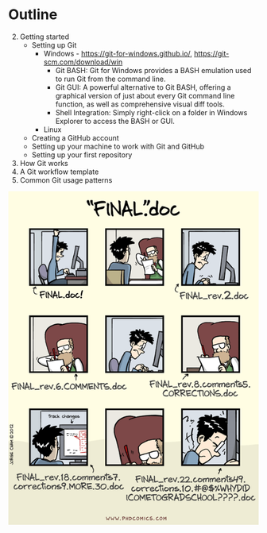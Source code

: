 # Outline


2. Getting started
    * Setting up Git
        - Windows - https://git-for-windows.github.io/, https://git-scm.com/download/win
            * Git BASH: Git for Windows provides a BASH emulation used to run Git from the command line.
            * Git GUI: A powerful alternative to Git BASH, offering a graphical version of just about every
            Git command line function, as well as comprehensive visual diff tools.
            * Shell Integration: Simply right-click on a folder in Windows Explorer to access the BASH or GUI.
        - Linux
    * Creating a GitHub account
    * Setting up your machine to work with Git and GitHub
    * Setting up your first repository
3. How Git works
4. A Git workflow template
5. Common Git usage patterns


![Not the final doc!!!](assets/images/notfinal.gif)
